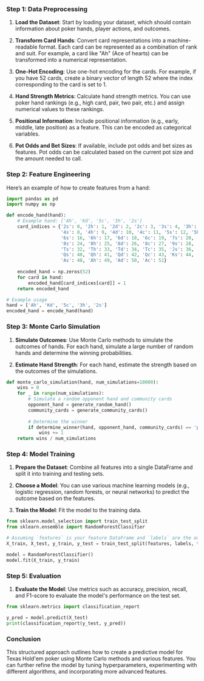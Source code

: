### Step 1: Data Preprocessing

1. **Load the Dataset**: Start by loading your dataset, which should contain information about poker hands, player actions, and outcomes.

2. **Transform Card Hands**: Convert card representations into a machine-readable format. Each card can be represented as a combination of rank and suit. For example, a card like "Ah" (Ace of hearts) can be transformed into a numerical representation.

3. **One-Hot Encoding**: Use one-hot encoding for the cards. For example, if you have 52 cards, create a binary vector of length 52 where the index corresponding to the card is set to 1.

4. **Hand Strength Metrics**: Calculate hand strength metrics. You can use poker hand rankings (e.g., high card, pair, two pair, etc.) and assign numerical values to these rankings.

5. **Positional Information**: Include positional information (e.g., early, middle, late position) as a feature. This can be encoded as categorical variables.

6. **Pot Odds and Bet Sizes**: If available, include pot odds and bet sizes as features. Pot odds can be calculated based on the current pot size and the amount needed to call.

### Step 2: Feature Engineering

Here’s an example of how to create features from a hand:

```python
import pandas as pd
import numpy as np

def encode_hand(hand):
    # Example hand: ['Ah', 'Kd', '5c', '3h', '2s']
    card_indices = {'2s': 0, '2h': 1, '2d': 2, '2c': 3, '3s': 4, '3h': 5, '3d': 6, '3c': 7,
                    '4s': 8, '4h': 9, '4d': 10, '4c': 11, '5s': 12, '5h': 13, '5d': 14, '5c': 15,
                    '6s': 16, '6h': 17, '6d': 18, '6c': 19, '7s': 20, '7h': 21, '7d': 22, '7c': 23,
                    '8s': 24, '8h': 25, '8d': 26, '8c': 27, '9s': 28, '9h': 29, '9d': 30, '9c': 31,
                    'Ts': 32, 'Th': 33, 'Td': 34, 'Tc': 35, 'Js': 36, 'Jh': 37, 'Jd': 38, 'Jc': 39,
                    'Qs': 40, 'Qh': 41, 'Qd': 42, 'Qc': 43, 'Ks': 44, 'Kh': 45, 'Kd': 46, 'Kc': 47,
                    'As': 48, 'Ah': 49, 'Ad': 50, 'Ac': 51}
    
    encoded_hand = np.zeros(52)
    for card in hand:
        encoded_hand[card_indices[card]] = 1
    return encoded_hand

# Example usage
hand = ['Ah', 'Kd', '5c', '3h', '2s']
encoded_hand = encode_hand(hand)
```

### Step 3: Monte Carlo Simulation

1. **Simulate Outcomes**: Use Monte Carlo methods to simulate the outcomes of hands. For each hand, simulate a large number of random hands and determine the winning probabilities.

2. **Estimate Hand Strength**: For each hand, estimate the strength based on the outcomes of the simulations.

```python
def monte_carlo_simulation(hand, num_simulations=10000):
    wins = 0
    for _ in range(num_simulations):
        # Simulate a random opponent hand and community cards
        opponent_hand = generate_random_hand()
        community_cards = generate_community_cards()
        
        # Determine the winner
        if determine_winner(hand, opponent_hand, community_cards) == 'player':
            wins += 1
    return wins / num_simulations
```

### Step 4: Model Training

1. **Prepare the Dataset**: Combine all features into a single DataFrame and split it into training and testing sets.

2. **Choose a Model**: You can use various machine learning models (e.g., logistic regression, random forests, or neural networks) to predict the outcome based on the features.

3. **Train the Model**: Fit the model to the training data.

```python
from sklearn.model_selection import train_test_split
from sklearn.ensemble import RandomForestClassifier

# Assuming `features` is your feature DataFrame and `labels` are the outcomes
X_train, X_test, y_train, y_test = train_test_split(features, labels, test_size=0.2, random_state=42)

model = RandomForestClassifier()
model.fit(X_train, y_train)
```

### Step 5: Evaluation

1. **Evaluate the Model**: Use metrics such as accuracy, precision, recall, and F1-score to evaluate the model's performance on the test set.

```python
from sklearn.metrics import classification_report

y_pred = model.predict(X_test)
print(classification_report(y_test, y_pred))
```

### Conclusion

This structured approach outlines how to create a predictive model for Texas Hold'em poker using Monte Carlo methods and various features. You can further refine the model by tuning hyperparameters, experimenting with different algorithms, and incorporating more advanced features.